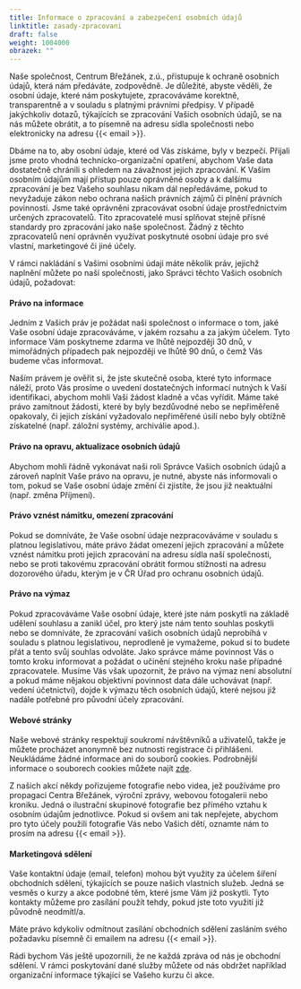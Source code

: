 ```yaml
---
title: Informace o zpracování a zabezpečení osobních údajů
linktitle: zasady-zpracovani
draft: false
weight: 1004000
obrazek: ""
---
```

Naše společnost, Centrum Břežánek, z.ú., přistupuje k ochraně osobních údajů, která nám předáváte, zodpovědně. Je důležité, abyste věděli, že osobní údaje, které nám poskytujete, zpracováváme korektně, transparentně a v souladu s platnými právními předpisy. V případě jakýchkoliv dotazů, týkajících se zpracování Vašich osobních údajů, se na nás můžete obrátit, a to písemně na adresu sídla společnosti nebo elektronicky na adresu {{< email >}}.

Dbáme na to, aby osobní údaje, které od Vás získáme, byly v bezpečí. Přijali jsme proto vhodná technicko-organizační opatření, abychom Vaše data dostatečně chránili s ohledem na závažnost jejich zpracování. K Vašim osobním údajům mají přístup pouze oprávněné osoby a k dalšímu zpracování je bez Vašeho souhlasu nikam dál nepředáváme, pokud to nevyžaduje zákon nebo ochrana našich právních zájmů či plnění právních povinností. Jsme také oprávněni zpracovávat osobní údaje prostřednictvím určených zpracovatelů. Tito zpracovatelé musí splňovat stejně přísné standardy pro zpracování jako naše společnost. Žádný z těchto zpracovatelů není oprávněn využívat poskytnuté osobní údaje pro své vlastní, marketingové či jiné účely.

V rámci nakládání s Vašimi osobními údaji máte několik práv, jejichž naplnění můžete po naší společnosti, jako Správci těchto Vašich osobních údajů, požadovat:

#### Právo na informace

Jedním z Vašich práv je požádat naši společnost o informace o tom, jaké Vaše osobní údaje zpracováváme, v jakém rozsahu a za jakým účelem. Tyto informace Vám poskytneme zdarma ve lhůtě nejpozději 30 dnů, v mimořádných případech pak nejpozději ve lhůtě 90 dnů, o čemž Vás budeme včas informovat.

Naším právem je ověřit si, že jste skutečně osoba, které tyto informace náleží, proto Vás prosíme o uvedení dostatečných informací nutných k Vaší identifikaci, abychom mohli Vaši žádost kladně a včas vyřídit. Máme také právo zamítnout žádosti, které by byly bezdůvodné nebo se nepřiměřeně opakovaly, či jejich získání vyžadovalo nepřiměřené úsilí nebo byly obtížně získatelné (např. záložní systémy, archiválie apod.).

#### Právo na opravu, aktualizace osobních údajů

Abychom mohli řádně vykonávat naši roli Správce Vašich osobních údajů a zároveň naplnit Vaše právo na opravu, je nutné, abyste nás informovali o tom, pokud se Vaše osobní údaje změní či zjistíte, že jsou již neaktuální (např. změna Příjmení).

#### Právo vznést námitku, omezení zpracování

Pokud se domníváte, že Vaše osobní údaje nezpracováváme v souladu s platnou legislativou, máte právo žádat omezení jejich zpracování a můžete vznést námitku proti jejich zpracování na adresu sídla naší společnosti, nebo se proti takovému zpracování obrátit formou stížnosti na adresu dozorového úřadu, kterým je v ČR Úřad pro ochranu osobních údajů.

#### Právo na výmaz

Pokud zpracováváme Vaše osobní údaje, které jste nám poskytli na základě udělení souhlasu a zanikl účel, pro který jste nám tento souhlas poskytli nebo se domníváte, že zpracování vašich osobních údajů neprobíhá v souladu s platnou legislativou, neprodleně je vymažeme, pokud si to budete přát a tento svůj souhlas odvoláte. Jako správce máme povinnost Vás o tomto kroku informovat a požádat o učinění stejného kroku naše případné zpracovatele. Musíme Vás však upozornit, že právo na výmaz není absolutní a pokud máme nějakou objektivní povinnost data dále uchovávat (např. vedení účetnictví), dojde k výmazu těch osobních údajů, které nejsou již nadále potřebné pro původní účely zpracování.

#### Webové stránky

Naše webové stránky respektují soukromí návštěvníků a uživatelů, takže je můžete procházet anonymně bez nutnosti registrace či přihlášení. Neukládáme žádné informace ani do souborů cookies. Podrobnější informace o souborech cookies můžete najít [zde](/cookies/).

Z našich akcí někdy pořizujeme fotografie nebo videa, jež používáme pro propagaci Centra Břežánek, výroční zprávy, webovou fotogalerii nebo kroniku. Jedná o ilustrační skupinové fotografie bez přímého vztahu k osobním údajům jednotlivce. Pokud si ovšem ani tak nepřejete, abychom pro tyto účely použili fotografie Vás nebo Vašich dětí, oznamte nám to prosím na adresu {{< email >}}.

#### Marketingová sdělení

Vaše kontaktní údaje (email, telefon) mohou být využity za účelem šíření obchodních sdělení, týkajících se pouze našich vlastních služeb. Jedná se vesměs o kurzy a akce podobné těm, které jsme Vám již poskytli. Tyto kontakty můžeme pro zasílání použít tehdy, pokud jste toto využití již původně neodmítl/a.

Máte právo kdykoliv odmítnout zasílání obchodních sdělení zasláním svého požadavku písemně či emailem na adresu {{< email >}}.

Rádi bychom Vás ještě upozornili, že ne každá zpráva od nás je obchodní sdělení. V rámci poskytování dané služby můžete od nás obdržet například organizační informace týkající se Vašeho kurzu či akce.